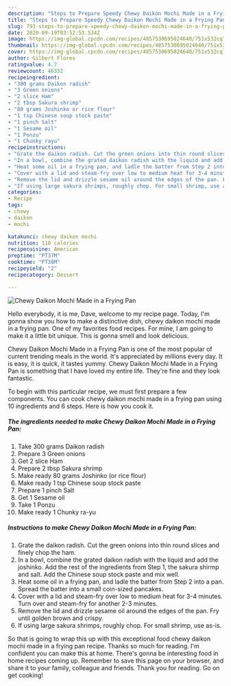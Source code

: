 ```yaml
---
description: "Steps to Prepare Speedy Chewy Daikon Mochi Made in a Frying Pan"
title: "Steps to Prepare Speedy Chewy Daikon Mochi Made in a Frying Pan"
slug: 793-steps-to-prepare-speedy-chewy-daikon-mochi-made-in-a-frying-pan
date: 2020-09-19T03:52:53.534Z
image: https://img-global.cpcdn.com/recipes/4857530695024640/751x532cq70/chewy-daikon-mochi-made-in-a-frying-pan-recipe-main-photo.jpg
thumbnail: https://img-global.cpcdn.com/recipes/4857530695024640/751x532cq70/chewy-daikon-mochi-made-in-a-frying-pan-recipe-main-photo.jpg
cover: https://img-global.cpcdn.com/recipes/4857530695024640/751x532cq70/chewy-daikon-mochi-made-in-a-frying-pan-recipe-main-photo.jpg
author: Gilbert Flores
ratingvalue: 4.7
reviewcount: 46332
recipeingredient:
- "300 grams Daikon radish"
- "3 Green onions"
- "2 slice Ham"
- "2 tbsp Sakura shrimp"
- "80 grams Joshinko or rice flour"
- "1 tsp Chinese soup stock paste"
- "1 pinch Salt"
- "1 Sesame oil"
- "1 Ponzu"
- "1 Chunky rayu"
recipeinstructions:
- "Grate the daikon radish. Cut the green onions into thin round slices and finely chop the ham."
- "In a bowl, combine the grated daikon radish with the liquid and add the joshinko. Add the rest of the ingredients from Step 1, the sakura shirmp and salt. Add the Chinese soup stock paste and mix well."
- "Heat some oil in a frying pan, and ladle the batter from Step 2 into a pan.  Spread the batter into a small coin-sized pancakes."
- "Cover with a lid and steam-fry over low to medium heat for 3-4 minutes.  Turn over and steam-fry for another 2-3 minutes."
- "Remove the lid and drizzle sesame oil around the edges of the pan. Fry until golden brown and crispy."
- "If using large sakura shrimps, roughly chop. For small shrimp, use as-is."
categories:
- Recipe
tags:
- chewy
- daikon
- mochi

katakunci: chewy daikon mochi 
nutrition: 110 calories
recipecuisine: American
preptime: "PT37M"
cooktime: "PT38M"
recipeyield: "2"
recipecategory: Dessert

---
```



![Chewy Daikon Mochi Made in a Frying Pan](https://img-global.cpcdn.com/recipes/4857530695024640/751x532cq70/chewy-daikon-mochi-made-in-a-frying-pan-recipe-main-photo.jpg)

Hello everybody, it is me, Dave, welcome to my recipe page. Today, I'm gonna show you how to make a distinctive dish, chewy daikon mochi made in a frying pan. One of my favorites food recipes. For mine, I am going to make it a little bit unique. This is gonna smell and look delicious.

Chewy Daikon Mochi Made in a Frying Pan is one of the most popular of current trending meals in the world. It's appreciated by millions every day. It is easy, it is quick, it tastes yummy. Chewy Daikon Mochi Made in a Frying Pan is something that I have loved my entire life. They're fine and they look fantastic.




To begin with this particular recipe, we must first prepare a few components. You can cook chewy daikon mochi made in a frying pan using 10 ingredients and 6 steps. Here is how you cook it.

<!--inarticleads1-->

##### The ingredients needed to make Chewy Daikon Mochi Made in a Frying Pan:

1. Take 300 grams Daikon radish
1. Prepare 3 Green onions
1. Get 2 slice Ham
1. Prepare 2 tbsp Sakura shrimp
1. Make ready 80 grams Joshinko (or rice flour)
1. Make ready 1 tsp Chinese soup stock paste
1. Prepare 1 pinch Salt
1. Get 1 Sesame oil
1. Take 1 Ponzu
1. Make ready 1 Chunky ra-yu




<!--inarticleads2-->

##### Instructions to make Chewy Daikon Mochi Made in a Frying Pan:

1. Grate the daikon radish. Cut the green onions into thin round slices and finely chop the ham.
1. In a bowl, combine the grated daikon radish with the liquid and add the joshinko. Add the rest of the ingredients from Step 1, the sakura shirmp and salt. Add the Chinese soup stock paste and mix well.
1. Heat some oil in a frying pan, and ladle the batter from Step 2 into a pan.  Spread the batter into a small coin-sized pancakes.
1. Cover with a lid and steam-fry over low to medium heat for 3-4 minutes.  Turn over and steam-fry for another 2-3 minutes.
1. Remove the lid and drizzle sesame oil around the edges of the pan. Fry until golden brown and crispy.
1. If using large sakura shrimps, roughly chop. For small shrimp, use as-is.




So that is going to wrap this up with this exceptional food chewy daikon mochi made in a frying pan recipe. Thanks so much for reading. I'm confident you can make this at home. There's gonna be interesting food in home recipes coming up. Remember to save this page on your browser, and share it to your family, colleague and friends. Thank you for reading. Go on get cooking!
